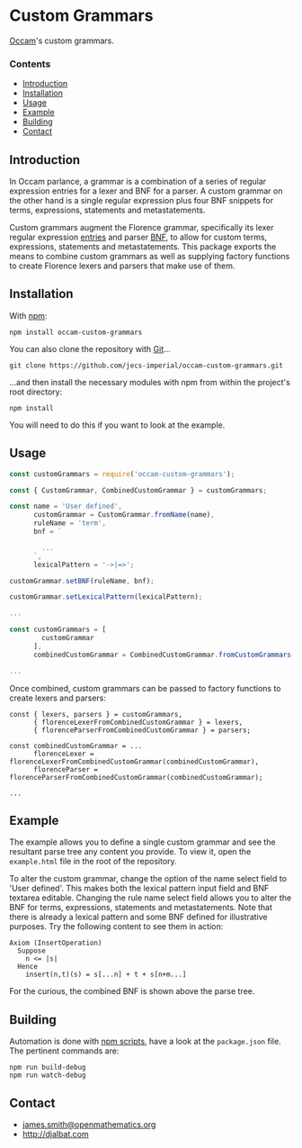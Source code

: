 # Custom Grammars

[Occam](https://github.com/jecs-imperial/occam)'s custom grammars.

### Contents

- [Introduction](#introduction)
- [Installation](#installation)
- [Usage](#usage)
- [Example](#example)
- [Building](#building)
- [Contact](#contact)

## Introduction

In Occam parlance, a grammar is a combination of a series of regular expression entries for a lexer and BNF for a parser. A custom grammar on the other hand is a single regular expression plus four BNF snippets for terms, expressions, statements and metastatements.

Custom grammars augment the Florence grammar, specifically its lexer regular expression [entries](https://raw.githubusercontent.com/occam-proof-assistant/Lexers/master/es6/florence/entries.js) and parser [BNF](https://raw.githubusercontent.com/occam-proof-assistant/Parsers/master/es6/florence/bnf.js), to allow for custom terms, expressions, statements and metastatements. This package exports the means to combine custom grammars as well as supplying factory functions to create Florence lexers and parsers that make use of them.

## Installation

With [npm](https://www.npmjs.com/):

    npm install occam-custom-grammars

You can also clone the repository with [Git](https://git-scm.com/)...

    git clone https://github.com/jecs-imperial/occam-custom-grammars.git

...and then install the necessary modules with npm from within the project's root directory:

    npm install

You will need to do this if you want to look at the example.

## Usage

```js
const customGrammars = require('occam-custom-grammars');

const { CustomGrammar, CombinedCustomGrammar } = customGrammars;

const name = 'User defined',
      customGrammar = CustomGrammar.fromName(name),
      ruleName = 'term',
      bnf = `

        ...
      `,
      lexicalPattern = '->|=>';

customGrammar.setBNF(ruleName, bnf);

customGrammar.setLexicalPattern(lexicalPattern);

...

const customGrammars = [
        customGrammar
      ],
      combinedCustomGrammar = CombinedCustomGrammar.fromCustomGrammars(customGrammars);

...
```
Once combined, custom grammars can be passed to factory functions to create lexers and parsers:
```
const { lexers, parsers } = customGrammars,
      { florenceLexerFromCombinedCustomGrammar } = lexers,
      { florenceParserFromCombinedCustomGrammar } = parsers;

const combinedCustomGrammar = ...
      florenceLexer = florenceLexerFromCombinedCustomGrammar(combinedCustomGrammar),
      florenceParser = florenceParserFromCombinedCustomGrammar(combinedCustomGrammar);

...
```

## Example

The example allows you to define a single custom grammar and see the resultant parse tree any content you provide. To view it, open the `example.html` file in the root of the repository.

To alter the custom grammar, change the option of the name select field to 'User defined'. This makes both the lexical pattern input field and BNF textarea editable. Changing the rule name select field allows you to alter the BNF for terms, expressions, statements and metastatements. Note that there is already a lexical pattern and some BNF defined for illustrative purposes. Try the following content to see them in action:

```
Axiom (InsertOperation)
  Suppose
    n <= |s|
  Hence
    insert(n,t)(s) = s[...n] + t + s[n+m...]
```
For the curious, the combined BNF is shown above the parse tree.

## Building

Automation is done with [npm scripts](https://docs.npmjs.com/misc/scripts), have a look at the `package.json` file. The pertinent commands are:

    npm run build-debug
    npm run watch-debug

## Contact

* james.smith@openmathematics.org
* http://djalbat.com
